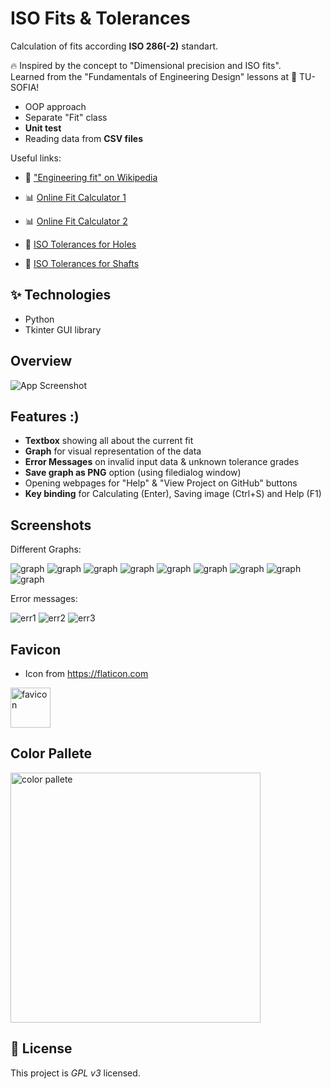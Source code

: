 
# ISO Fits & Tolerances

Calculation of fits according **ISO 286(-2)** standart.

🔥 Inspired by the concept to "Dimensional precision and ISO fits".  
Learned from the "Fundamentals of Engineering Design" lessons at 💪 TU-SOFIA!

- OOP approach
- Separate "Fit" class
- **Unit test**
- Reading data from **CSV files**

Useful links:
- 🔗 ["Engineering fit" on Wikipedia](https://en.wikipedia.org/wiki/Engineering_fit)

- 📊 [Online Fit Calculator 1](https://www.pferd.com/us-en/service/fits-and-tolerances-calculator)
- 📊 [Online Fit Calculator 2](https://www.mesys.ag/?page_id=1226)

- 📄 [ISO Tolerances for Holes](https://www.tribology-abc.com/calculators/iso_holes.htm)
- 📄 [ISO Tolerances for Shafts](https://www.tribology-abc.com/calculators/iso_shafts.htm)

## ✨ Technologies

* Python
* Tkinter GUI library

## Overview

![App Screenshot](https://github.com/georgievm/py-tkinter-iso-fits/blob/6128159874ac437ab9481e3bf69eb48ab5ca1523/readme-media/window.png)
## Features :)

- **Textbox** showing all about the current fit
- **Graph** for visual representation of the data
- **Error Messages** on invalid input data & unknown tolerance grades
- **Save graph as PNG** option (using filedialog window)
- Opening webpages for "Help" & "View Project on GitHub" buttons
- **Key binding** for Calculating (Enter), Saving image (Ctrl+S) and Help (F1)
## Screenshots

Different Graphs:

![graph](https://github.com/georgievm/py-tkinter-iso-fits/blob/6128159874ac437ab9481e3bf69eb48ab5ca1523/readme-media/Fit_50mm_M7_e6.png)
![graph](https://github.com/georgievm/py-tkinter-iso-fits/blob/6128159874ac437ab9481e3bf69eb48ab5ca1523/readme-media/Fit_50mm_M7_f5.png)
![graph](https://github.com/georgievm/py-tkinter-iso-fits/blob/6128159874ac437ab9481e3bf69eb48ab5ca1523/readme-media/Fit_50mm_M7_g5.png)
![graph](https://github.com/georgievm/py-tkinter-iso-fits/blob/6128159874ac437ab9481e3bf69eb48ab5ca1523/readme-media/Fit_50mm_M7_g7.png)
![graph](https://github.com/georgievm/py-tkinter-iso-fits/blob/6128159874ac437ab9481e3bf69eb48ab5ca1523/readme-media/Fit_50mm_M7_h5.png)
![graph](https://github.com/georgievm/py-tkinter-iso-fits/blob/6128159874ac437ab9481e3bf69eb48ab5ca1523/readme-media/Fit_50mm_M7_h7.png)
![graph](https://github.com/georgievm/py-tkinter-iso-fits/blob/6128159874ac437ab9481e3bf69eb48ab5ca1523/readme-media/Fit_50mm_M7_h8.png)
![graph](https://github.com/georgievm/py-tkinter-iso-fits/blob/6128159874ac437ab9481e3bf69eb48ab5ca1523/readme-media/Fit_50mm_M7_js5.png)
![graph](https://github.com/georgievm/py-tkinter-iso-fits/blob/6128159874ac437ab9481e3bf69eb48ab5ca1523/readme-media/Fit_50mm_M7_k5.png)

Error messages:

![err1](https://github.com/georgievm/py-tkinter-iso-fits/blob/6128159874ac437ab9481e3bf69eb48ab5ca1523/readme-media/err1.png)
![err2](https://github.com/georgievm/py-tkinter-iso-fits/blob/6128159874ac437ab9481e3bf69eb48ab5ca1523/readme-media/err2.png)
![err3](https://github.com/georgievm/py-tkinter-iso-fits/blob/6128159874ac437ab9481e3bf69eb48ab5ca1523/readme-media/err3.png)

## Favicon

- Icon from https://flaticon.com

<img width="64" src="https://github.com/georgievm/py-tkinter-iso-fits/blob/6128159874ac437ab9481e3bf69eb48ab5ca1523/icon.ico" alt="favicon">

## Color Pallete

<img width="400" src="https://github.com/georgievm/py-tkinter-iso-fits/blob/6128159874ac437ab9481e3bf69eb48ab5ca1523/color_palette.png" alt="color pallete">

## 📝 License

This project is *GPL v3* licensed.

